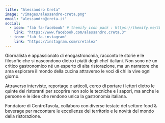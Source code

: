 ```yaml
---
title: "Alessandro Creta"
image: "/images/alessandro-creta.png"
email: "alessandro@creta.it"
social:
  - icon: "fab fa-facebook" # themify icon pack : https://themify.me/themify-icons
    link: "https://www.facebook.com/alessandro.creta.3"
  - icon: "fab fa-instagram"
    link: "https://instagram.com/cretalex"
---
```


Giornalista e appassionato di enogastronomia, racconto le storie e le filosofie che si nascondono dietro i piatti degli chef italiani. Non sono né un critico gastronomico né un esperto di alta ristorazione, ma un narratore che ama esplorare il mondo della cucina attraverso le voci di chi la vive ogni giorno.

Attraverso interviste, reportage e articoli, cerco di portare i lettori dietro le quinte dei ristoranti per scoprire non solo le tecniche e i sapori, ma anche le persone e le idee che rendono unica la gastronomia italiana.

Fondatore di CentroTavola, collaboro con diverse testate del settore food & beverage per raccontare le eccellenze del territorio e le novità del mondo della ristorazione.
